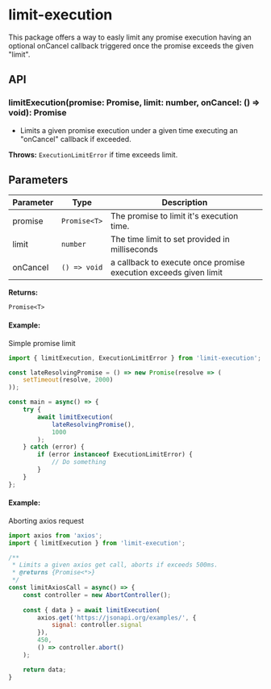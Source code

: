 # limit-execution

This package offers a way to easly limit any promise execution having an optional onCancel callback triggered once the promise exceeds the given "limit".

## API

### limitExecution(promise: Promise<T>, limit: number, onCancel: () => void): Promise<T>

- Limits a given promise execution under a given time executing an "onCancel" callback if exceeded.

<b>Throws:</b> `ExecutionLimitError` if time exceeds limit.

## Parameters

| Parameter | Type | Description |
| --- | --- | --- |
| promise | `Promise<T>` | The promise to limit it's execution time. |
| limit | `number` | The time limit to set provided in milliseconds |
| onCancel | `() => void` | a callback to execute once promise execution exceeds given limit |

<b>Returns:</b>

`Promise<T>`

#### Example:

Simple promise limit

```js
import { limitExecution, ExecutionLimitError } from 'limit-execution';

const lateResolvingPromise = () => new Promise(resolve => (
    setTimeout(resolve, 2000)
));

const main = async() => {
    try {
        await limitExecution(
            lateResolvingPromise(),
            1000
        );
    } catch (error) {
        if (error instanceof ExecutionLimitError) {
            // Do something
        }
    }
};
```

#### Example:

Aborting axios request

```js
import axios from 'axios';
import { limitExecution } from 'limit-execution';

/**
 * Limits a given axios get call, aborts if exceeds 500ms.
 * @returns {Promise<*>}
 */
const limitAxiosCall = async() => {
    const controller = new AbortController();
    
    const { data } = await limitExecution(
        axios.get('https://jsonapi.org/examples/', {
            signal: controller.signal
        }),
        450,
        () => controller.abort()
    );

    return data;
}
```
